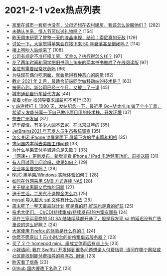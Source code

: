 # 2021-2-1 v2ex热点列表

+ [家里在城市一套房也没有，父母还想在农村建房，我该怎么说服他们？](https://www.v2ex.com/t/750131#reply282) [282]
+ [未确认关系，情人节可以送礼物吗？](https://www.v2ex.com/t/750141#reply154) [154]
+ [昨天周末研究了整整一天的液晶电视，结论：索尼真的无敌](https://www.v2ex.com/t/750191#reply129) [129]
+ [讨论一下，大家觉得苹果会在接下来 50 年衰落甚至倒闭吗？](https://www.v2ex.com/t/750160#reply114) [114]
+ [楼上狗吵人后续来了](https://www.v2ex.com/t/750224#reply108) [108]
+ [公司有规定不准打探工资、奖金么？执行得怎么样？](https://www.v2ex.com/t/750130#reply97) [97]
+ [花了两年时间和同学把旧书网上淘来的两本书书做成了在线阅读版](https://www.v2ex.com/t/750275#reply97) [97]
+ [各位有需要经常吃药吗](https://www.v2ex.com/t/750139#reply86) [86]
+ [为啥现在偶尔吃泡面，就会觉得有种恶心的感觉](https://www.v2ex.com/t/750230#reply82) [82]
+ [截止 2021 年 2 月，最适合前端同学做移动端的技术是？](https://www.v2ex.com/t/750140#reply63) [63]
+ [被恶心到，新公司已经三个月，又被上了一课](https://www.v2ex.com/t/750196#reply45) [45]
+ [城市通勤自行车替代方案](https://www.v2ex.com/t/750176#reply44) [44]
+ [拿着 offer 找领导要求加薪可不可行](https://www.v2ex.com/t/750376#reply39) [39]
+ [v 站连续打卡 1000 天，发帖纪念一下，最近用 Go+Mithril.js 做了个小工具，希望 v 友能分享一下自己做小项目用的技术栈、开发环境](https://www.v2ex.com/t/750181#reply37) [37]
+ [想去广州发展](https://www.v2ex.com/t/750318#reply37) [37]
+ [迫于疫情，有多少人回不去家，在北京过年的](https://www.v2ex.com/t/750138#reply35) [35]
+ [JetBrains2021 年开发人员生态系统调查](https://www.v2ex.com/t/750162#reply35) [35]
+ [怎么关闭 iPhone 锁屏界面下 屏幕下方的手电筒和相机](https://www.v2ex.com/t/750197#reply35) [35]
+ [求问国内本科去美国工作问题](https://www.v2ex.com/t/750228#reply33) [33]
+ [为什么苹果支付羊城通总是失败？](https://www.v2ex.com/t/750244#reply33) [33]
+ [「网速+」更新发布，新增查看 iPhone / iPad 电池健康功能，前排送码](https://www.v2ex.com/t/750233#reply31) [31]
+ [有人用过网上问诊吗，效果如何？](https://www.v2ex.com/t/750172#reply29) [29]
+ [企业年金要交吗？](https://www.v2ex.com/t/750136#reply28) [28]
+ [NUC 黑苹果/Windows 实际体验如何？](https://www.v2ex.com/t/750187#reply28) [28]
+ [如何在外网采用 SMB 方式连接 NAS](https://www.v2ex.com/t/750214#reply28) [28]
+ [关于提出离职又后悔的问题](https://www.v2ex.com/t/750227#reply27) [27]
+ [迫于生活，二房东不退押金怎么办](https://www.v2ex.com/t/750135#reply25) [25]
+ [mysql 导入超大 sql 文件有什么办法](https://www.v2ex.com/t/750169#reply25) [25]
+ [周末肝了一整天戴森球计划,肝是真的肝,好玩也是真的好玩](https://www.v2ex.com/t/750256#reply25) [25]
+ [技术大佬们， CI/CD(持续集成/持续发布)的方案有哪些](https://www.v2ex.com/t/750352#reply24) [24]
+ [现在三家运营商的 5G SA 陆陆续续都开通了，但是我发现 sa 的延迟没有广告里说的这么好啊？](https://www.v2ex.com/t/750165#reply24) [24]
+ [大家使用 Firefox 的体验是什么样的？](https://www.v2ex.com/t/750430#reply24) [24]
+ [你愿不愿意以 1 元/小时/台的价格租借云服务器？](https://www.v2ex.com/t/750375#reply23) [23]
+ [买了 2 个 homepod mini，组成立体声后有点上头](https://www.v2ex.com/t/750379#reply23) [23]
+ [小妹请问: 我在 SwiftUI 开发碰到很多问题想请人付费指导, 请问在哪个网站或社区能找到能付费指导的程序员, 谢谢!](https://www.v2ex.com/t/750134#reply23) [23]
+ [昨天看了信条](https://www.v2ex.com/t/750143#reply23) [23]
+ [Github 国内要改下名称了](https://www.v2ex.com/t/750179#reply23) [23]
